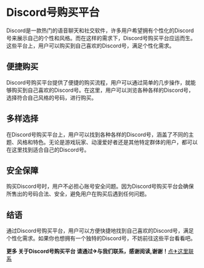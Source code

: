 # Discord号购买平台

Discord是一款热门的语音聊天和社交软件，许多用户希望拥有个性化的Discord号来展示自己的个性和风格。而在这样的需求下，Discord号购买平台应运而生。这些平台上，用户可以购买到自己喜欢的Discord号，满足个性化需求。

## 便捷购买

Discord号购买平台提供了便捷的购买流程，用户可以通过简单的几步操作，就能够购买到自己喜欢的Discord号。在这里，用户可以浏览各种各样的Discord号，选择符合自己风格的号码，进行购买。

## 多样选择

在Discord号购买平台上，用户可以找到各种各样的Discord号，涵盖了不同的主题、风格和特色。无论是游戏玩家、动漫爱好者还是其他特定群体的用户，都可以在这里找到适合自己的Discord号。

## 安全保障

购买Discord号时，用户不必担心账号安全问题。因为Discord号购买平台会确保所售出的号码合法、安全，避免用户在购买后遇到任何问题。

## 结语

通过Discord号购买平台，用户可以方便快捷地找到自己喜欢的Discord号，满足个性化需求。如果你也想拥有一个独特的Discord号，不妨前往这些平台看看吧。

**更多 关于Discord号购买平台 请通过✈与我们联系，感谢阅读,谢谢！**[点✈这里联系](https://acc.k02.cc)